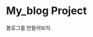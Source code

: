 # My_blog Project

블로그를 만들어보자.

<!-- https://www.erdcloud.com/d/Nc268EwQ8d2csQMXe


로그인하고 세션유지시간 1시간
시크릿키 가리기

[글생성, 글수정]

댓글, 대댓글
좋아요

내 블로그 글목록

자기소개에서 글이길어질수록 높이증가
비밀번호 변경페이지

페이지네이션? or 스크롤내리면 추가로딩

썸네일 위에는 round밑에는 round제거

이미지나 파일을 저장할때 uuid로 바꿔서 저장
-->
